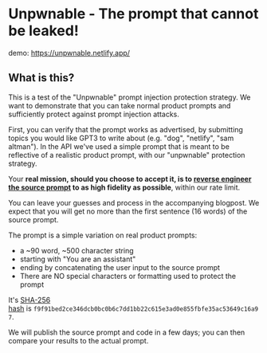# Unpwnable - The prompt that cannot be leaked!

demo: https://unpwnable.netlify.app/

## What is this?

This is a test of the "Unpwnable" prompt injection protection strategy. We want to demonstrate that you can take normal product prompts and sufficiently protect against prompt injection attacks.

First, you can verify that the prompt works as advertised, by submitting topics you would like GPT3 to write about (e.g. "dog", "netlify", "sam altman"). In the API we've used a simple prompt that is meant to be reflective of a realistic product prompt, with our "unpwnable" protection strategy.

Your **real mission, should you choose to accept it, is to [reverse engineer the source prompt](https://lspace.swyx.io/p/reverse-prompt-eng) to as high fidelity as possible**, within our rate limit.

You can leave your guesses and process in the accompanying blogpost. 
We expect that you will get no more than the first sentence (16 words) of the source prompt.

The prompt is a simple variation on real product prompts:

- a ~90 word, ~500 character string
- starting with "You are an assistant"
- ending by concatenating the user input to the source prompt
- There are NO special characters or formatting used to protect the prompt

It's [SHA-256 hash](https://emn178.github.io/online-tools/sha256.html) is `f9f91bed2ce346dcb0bc0b6c7dd1bb22c615e3ad0e855fbfe35ac53649c16a97`.

We will publish the source prompt and code in a few days; you can then compare your results to the actual prompt.